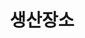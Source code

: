 ---
title: 생산장소
description: 아이템이 생성된 위치에 대한 지역, 지명, 기관을 기록했다. 생산장소를 기준으로 각 자료의 지역적인 맥락을 확인할 수 있으며, 주요한 지점들에서 자료가 많이 생성되었음을 이해할 수 있다. 현재 공개한 자료에는 포로와 관련된 통영,거제 지역과 더불어 DMZ와 관련된 파주, 문산 지역을 확인할 수 있다.
---